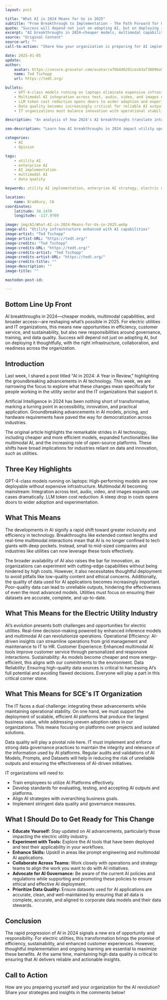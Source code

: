 ```yaml
---
layout: post

title: "What AI in 2024 Means for Us in 2025"
subtitle: "From Breakthrough to Implementation - The Path Forward for Utilities"
quote: "Success will depend not just on adopting AI, but on deploying it thoughtfully, with the right infrastructure, collaboration, and readiness across the organization."
excerpt: "AI breakthroughs in 2024—cheaper models, multimodal capabilities, and broader access—are reshaping what's possible in 2025. For electric utilities and IT organizations, this means new opportunities in efficiency, customer service, and sustainability, but also new responsibilities around governance, training, and data quality."
source: "Original Content"
source-url: ""
call-to-action: "Share how your organization is preparing for AI implementation in 2025"

date: 2025-01-05
update:
author:
    avatar: https://secure.gravatar.com/avatar/a76b4d6291cecb3a738896a971bfb903?s=512&d=mp&r=g
    name: Ted Tschopp
    url: https://tedt.org/

bullets:
    - GPT-4-class models running on laptops eliminate expensive infrastructure requirements
    - Multimodal AI integration across text, audio, video, and images expands use cases dramatically
    - LLM token cost reduction opens doors to wider adoption and experimentation
    - Data quality becomes increasingly critical for reliable AI outputs and decision-making
    - IT organizations must balance innovation with operational stability and governance

description: "An analysis of how 2024's AI breakthroughs translate into practical opportunities and challenges for electric utilities and IT organizations in 2025, focusing on operational efficiency, customer experience, and strategic implementation."

seo-description: "Learn how AI breakthroughs in 2024 impact utility operations in 2025. Discover opportunities in efficiency, customer service, and sustainability plus implementation strategies."

categories: 
    - AI
    - Opinion

tags: 
    - utility AI
    - enterprise AI
    - AI implementation
    - multimodal AI
    - data quality

keywords: utility AI implementation, enterprise AI strategy, electric utility technology, AI deployment 2025, utility customer service AI, operational efficiency AI

location:
    name: Bradbury, CA
coordinates:
    latitude: 34.1470
    longitude: -117.9709

image: img/AI/What-AI-in-2024-Means-for-Us-in-2025.webp
image-alt: "Utility infrastructure enhanced with AI capabilities"
image-artist: "Ted Tschopp"
image-artist-URL: "https://tedt.org/"
image-credits: "Ted Tschopp"
image-credits-URL: "https://tedt.org/"
image-credits-artist: "Ted Tschopp"
image-credits-artist-URL: "https://tedt.org/"
image-credits-title: ""
image-description: ""
image-title: ""

mastodon-post-id: 

---
```


## Bottom Line Up Front

AI breakthroughs in 2024—cheaper models, multimodal capabilities, and broader access—are reshaping what’s possible in 2025. For electric utilities and IT organizations, this means new opportunities in efficiency, customer service, and sustainability, but also new responsibilities around governance, training, and data quality. Success will depend not just on adopting AI, but on deploying it thoughtfully, with the right infrastructure, collaboration, and readiness across the organization.

## Introduction

Last week, I shared a post titled "AI in 2024: A Year in Review," highlighting the groundbreaking advancements in AI technology. This week, we are narrowing the focus to explore what these changes mean specifically for people working in the utility sector and the IT organizations that support it.

Artificial Intelligence in 2024 has been nothing short of transformative, marking a turning point in accessibility, innovation, and practical application. Groundbreaking advancements in AI models, pricing, and hardware requirements have paved the way for democratization across industries. 

The original article highlights the remarkable strides in AI technology, including cheaper and more efficient models, expanded functionalities like multimodal AI, and the increasing role of open-source platforms. These shifts have broad implications for industries reliant on data and innovation, such as utilities.

## Three Key Highlights

GPT-4-class models running on laptops: High-performing models are now deployable without expensive infrastructure.
Multimodal AI becoming mainstream: Integration across text, audio, video, and images expands use cases dramatically.
LLM token cost reduction: A steep drop in costs opens doors to wider adoption and experimentation.

## What This Means

The developments in AI signify a rapid shift toward greater inclusivity and efficiency in technology. Breakthroughs like extended context lengths and real-time multimodal interactions mean that AI is no longer confined to tech giants with deep pockets. Instead, small to mid-sized companies and industries like utilities can now leverage these tools effectively.

The broader availability of AI also raises the bar for innovation, as organizations can experiment with cutting-edge capabilities without being hindered by high costs. However, it also necessitates thoughtful deployment to avoid pitfalls like low-quality content and ethical concerns. Additionally, the quality of data used for AI applications becomes increasingly important. Poor-quality data can lead to unreliable outputs, hindering the effectiveness of even the most advanced models. Utilities must focus on ensuring their datasets are accurate, complete, and up-to-date.

## What This Means for the Electric Utility Industry

AI’s evolution presents both challenges and opportunities for electric utilities. Real-time decision-making powered by enhanced inference models and multimodal AI can revolutionize operations.
Operational Efficiency: AI-driven insights can streamline operations from grid management and maintenance to IT to HR.
Customer Experience: Enhanced multimodal AI tools improve customer service through personalized and responsive interactions.
Sustainability: As models become cheaper and more energy-efficient, this aligns with our commitments to the environment. 
Data Reliability: Ensuring high-quality data sources is critical to harnessing AI’s full potential and avoiding flawed decisions.  Everyone will play a part in this critical corner stone.

## What This Means for SCE's IT Organization

The IT faces a dual challenge: integrating these advancements while maintaining operational stability. On one hand, we must support the deployment of scalable, efficient AI platforms that produce the largest business value, while addressing uneven adoption rates in our organizations. This means focusing on platforms over projects and isolated solutions.

Data quality will play a pivotal role here. IT must implement and enforce strong data governance practices to maintain the integrity and relevance of the information used by AI platforms. Regular audits and validations of AI Models, Prompts, and Datasets will help in reducing the risk of unreliable outputs and ensuring the effectiveness of AI-driven initiatives.

IT organizations will need to:

* Train employees to utilize AI Platforms effectively.
* Develop standards for evaluating, testing, and accepting AI outputs and platforms.
* Align AI strategies with overarching business goals.
* Implement stringent data quality and governance measures.

## What I Should Do to Get Ready for This Change

* **Educate Yourself:** Stay updated on AI advancements, particularly those impacting the electric utility industry.
* **Experiment with Tools:** Explore the AI tools that have been deployed and test their applicability in your workflows.
* **Enhance Skills:** Upskill in areas like prompt engineering and multimodal AI applications.
* **Collaborate Across Teams:** Work closely with operations and strategy teams to align the work you want to do with AI initiatives.
* **Advocate for AI Governance:** Be aware of the current AI policies and regulations while supporting and promoting these policies to ensure ethical and effective AI deployment.
* **Prioritize Data Quality:** Ensure datasets used for AI applications are accurate, clean, and well-maintained by ensuring that all data is complete, accurate, and aligned to corporate data models and their data stewards.

## Conclusion

The rapid progression of AI in 2024 signals a new era of opportunity and responsibility. For electric utilities, this transformation brings the promise of efficiency, sustainability, and enhanced customer experiences. However, thoughtful implementation and ongoing learning are essential to maximize these benefits. At the same time, maintaining high data quality is critical to ensuring that AI delivers reliable and actionable insights.

## Call to Action

How are you preparing yourself and your organization for the AI revolution? Share your strategies and insights in the comments below!